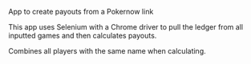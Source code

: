 App to create payouts from a Pokernow link

This app uses Selenium with a Chrome driver to pull the ledger from all inputted games and then calculates payouts. 

Combines all players with the same name when calculating. 
